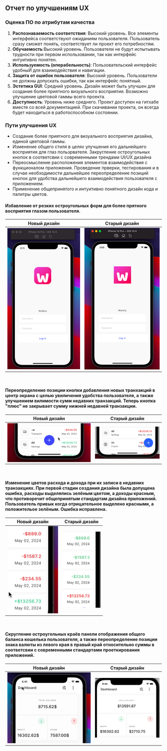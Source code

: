 
## Отчет по улучшениям UX 
### Оценка ПО по атрибутам качества
1. **Распознаваемость соответствия**: Высокий уровень. Все элементы интерфейса соответствуют ожиданиям пользователя. Пользователь сразу сможет понять, соответствует ли проект его потребностям.
2. **Обучаемость**:Высокий уровень. Пользователи не будут испытывать трудности при первом использовании, так как интерфейс интуитивно понятен.
3. **Используемость (операбельность)**: Пользовательский интерфейс удобныЙ для взаимодействия и навигации.
4. **Защита от ошибок пользователя**: Высокий уровень. Пользователи не должны допускать ошибки, так как интерфейс понятный. 
5. **Эстетика GUI**: Средний уровень. Дизайн может быть улучшен для создания более приятного визуального восприятия. Возможно улучшение цветовой гаммы всего проекта.
6. **Доступность**: Уровень ниже среднего. Проект доступен на гитхабе вместе со всей документацией. При скачивании проекта, он всегда будет находиться в работоспособном состоянии. 

### Пути улучшения UX
- Создание более приятного для визуального восприятия дизайна, единой цветовой гаммы. 
- Изменение общего стиля в целях улучшения его дальнейшего восприятия для глаз пользрвателя. Закругление остроугольных кнопок в соответсвии с современными трендами UI/UX дизайна
- Переосмысление расположения элементов взаимодействия с функционалом приложения. Проведение прверки, тестирования и в случае необходимости дальнейшее переопределение позиций кнопок для удобства дальнейшего взаимодействия пользователя с приложением.
- Применение общепринятого и интуитивно понятного дизайн кода и палитры цветов.

####  Избавление от резких остроугольных форм для более прятного восприятия глазом пользователя.
Новый дизайн | Старый дизайн
--- | --- 
![](https://github.com/pshptr/Wallety-ExpenseTracker/blob/main/documentation/uxImprovements/assets/icon_new.png) | ![](https://github.com/pshptr/Wallety-ExpenseTracker/blob/main/documentation/uxImprovements/assets/icon_old.png)

<br />

####  Переопределение позиции кнопки добавления новых транхакций в центр экрана с целью увиличения удобства пользователя, а также улучшением вилимости сумм недавних транзакций. Теперь кнопка "плюс" не закрывает сумму нижней недавней транзакции.
Новый дизайн | Старый дизайн
--- | --- 
![](https://github.com/pshptr/Wallety-ExpenseTracker/blob/main/documentation/uxImprovements/assets/plus_new.png) | ![](https://github.com/pshptr/Wallety-ExpenseTracker/blob/main/documentation/uxImprovements/assets/plus_old.png)

<br />

####  Изменение цветов расхода и дохода при их записи в недавних транзакциях. При первой стадии создания дизайна была допущена ошибка, расходы выделялись зелёным цветом, а доходы красным, что противоречит общепринятым стандартам дизайна приложений. Пользователь привык когда отрицательное выделено красными, а положительое зелёным. Ошибка исправлена.
Новый дизайн | Старый дизайн
--- | --- 
![](https://github.com/pshptr/Wallety-ExpenseTracker/blob/main/documentation/uxImprovements/assets/color_new.png) | ![](https://github.com/pshptr/Wallety-ExpenseTracker/blob/main/documentation/uxImprovements/assets/color_old.png)

<br />

####  Скругление остроугольных краёв панели отображения общего баланса кошелька пользователя, а также переопределение позиции знака валюты из левого края в правый край относительно суммы в соответсвии с современными стандартами проеткирования приложений.
Новый дизайн | Старый дизайн
--- | --- 
![](https://github.com/pshptr/Wallety-ExpenseTracker/blob/main/documentation/uxImprovements/assets/balance_new.png) | ![](https://github.com/pshptr/Wallety-ExpenseTracker/blob/main/documentation/uxImprovements/assets/balance_old.png)

<br />

